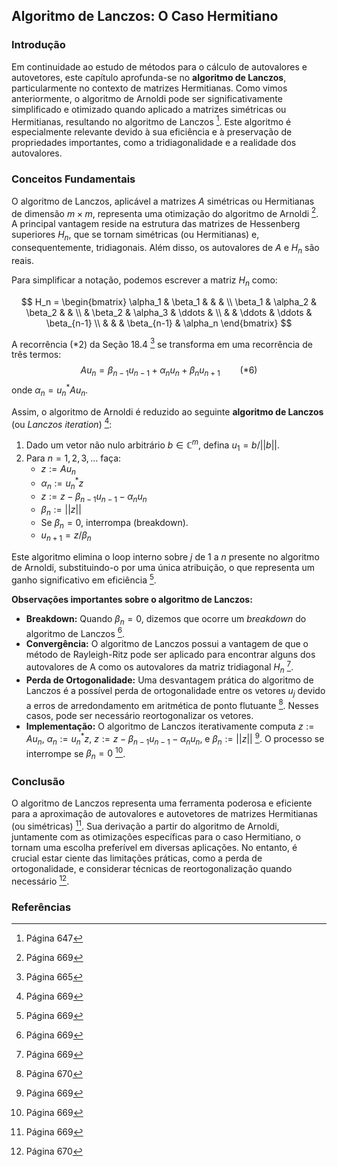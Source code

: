 ## Algoritmo de Lanczos: O Caso Hermitiano

### Introdução
Em continuidade ao estudo de métodos para o cálculo de autovalores e autovetores, este capítulo aprofunda-se no **algoritmo de Lanczos**, particularmente no contexto de matrizes Hermitianas. Como vimos anteriormente, o algoritmo de Arnoldi pode ser significativamente simplificado e otimizado quando aplicado a matrizes simétricas ou Hermitianas, resultando no algoritmo de Lanczos [^647]. Este algoritmo é especialmente relevante devido à sua eficiência e à preservação de propriedades importantes, como a tridiagonalidade e a realidade dos autovalores.

### Conceitos Fundamentais
O algoritmo de Lanczos, aplicável a matrizes $A$ simétricas ou Hermitianas de dimensão $m \times m$, representa uma otimização do algoritmo de Arnoldi [^669]. A principal vantagem reside na estrutura das matrizes de Hessenberg superiores $H_n$, que se tornam simétricas (ou Hermitianas) e, consequentemente, tridiagonais. Além disso, os autovalores de $A$ e $H_n$ são reais.

Para simplificar a notação, podemos escrever a matriz $H_n$ como:

$$
H_n = \begin{bmatrix}
\alpha_1 & \beta_1 & & & \\
\beta_1 & \alpha_2 & \beta_2 & & \\
& \beta_2 & \alpha_3 & \ddots & \\
& & \ddots & \ddots & \beta_{n-1} \\
& & & \beta_{n-1} & \alpha_n
\end{bmatrix}
$$

A recorrência (*2) da Seção 18.4 [^665] se transforma em uma recorrência de três termos:
$$
Au_n = \beta_{n-1}u_{n-1} + \alpha_n u_n + \beta_n u_{n+1} \qquad (*6)
$$
onde $\alpha_n = u_n^* A u_n$.

Assim, o algoritmo de Arnoldi é reduzido ao seguinte **algoritmo de Lanczos** (ou *Lanczos iteration*) [^669]:

1. Dado um vetor não nulo arbitrário $b \in \mathbb{C}^m$, defina $u_1 = b / ||b||$.
2. Para $n = 1, 2, 3, ...$ faça:
   - $z := Au_n$
   - $\alpha_n := u_n^* z$
   - $z := z - \beta_{n-1}u_{n-1} - \alpha_n u_n$
   - $\beta_n := ||z||$
   - Se $\beta_n = 0$, interrompa (breakdown).
   - $u_{n+1} = z / \beta_n$

Este algoritmo elimina o loop interno sobre $j$ de 1 a $n$ presente no algoritmo de Arnoldi, substituindo-o por uma única atribuição, o que representa um ganho significativo em eficiência [^669].

**Observações importantes sobre o algoritmo de Lanczos:**

*   **Breakdown:** Quando $\beta_n = 0$, dizemos que ocorre um *breakdown* do algoritmo de Lanczos [^669].
*   **Convergência:** O algoritmo de Lanczos possui a vantagem de que o método de Rayleigh-Ritz pode ser aplicado para encontrar alguns dos autovalores de A como os autovalores da matriz tridiagonal $H_n$ [^669].
*   **Perda de Ortogonalidade:** Uma desvantagem prática do algoritmo de Lanczos é a possível perda de ortogonalidade entre os vetores $u_j$ devido a erros de arredondamento em aritmética de ponto flutuante [^670]. Nesses casos, pode ser necessário reortogonalizar os vetores.
*   **Implementação:** O algoritmo de Lanczos iterativamente computa $z := Au_n$, $\alpha_n := u_n^*z$, $z := z - \beta_{n-1}u_{n-1} - \alpha_nu_n$, e $\beta_n := ||z||$ [^669]. O processo se interrompe se $\beta_n = 0$ [^669].

### Conclusão
O algoritmo de Lanczos representa uma ferramenta poderosa e eficiente para a aproximação de autovalores e autovetores de matrizes Hermitianas (ou simétricas) [^669]. Sua derivação a partir do algoritmo de Arnoldi, juntamente com as otimizações específicas para o caso Hermitiano, o tornam uma escolha preferível em diversas aplicações. No entanto, é crucial estar ciente das limitações práticas, como a perda de ortogonalidade, e considerar técnicas de reortogonalização quando necessário [^670].

### Referências
[^647]: Página 647
[^665]: Página 665
[^669]: Página 669
[^670]: Página 670
<!-- END -->